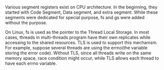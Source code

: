 Various segment registers exist on CPU architecture. In the beginning, they started with Code Segment, Data segment, and extra segment. While these segments were dedicated for special purpose, fs and gs were added without the purpose. 

On Linux, fs is used as the pointer to the Thread Local Storage. In most cases, threads in multi-threads program have their own replicates while accessing to the shared resources. TLS is used to support this mechanism. For example, suppose several threads are using the errno(the variable storing the error code). Without TLS, since all threads write on the same memory space, race condition might occur, while TLS allows each thread to have each errno variable. 
